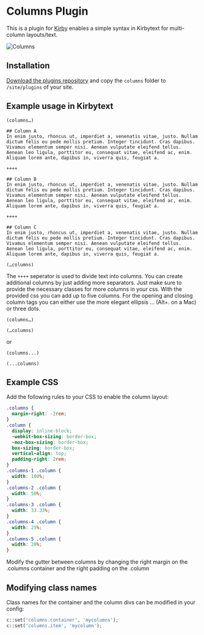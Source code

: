# Columns Plugin

This is a plugin for [Kirby](http://getkirby.com/) enables a simple syntax in Kirbytext for multi-column layouts/text.

![Columns](http://f.cl.ly/items/1C1X1a1f231z1E142f1G/columns.png)

## Installation

[Download the plugins repository](https://github.com/getkirby/plugins/archive/master.zip) and copy the `columns` folder to `/site/plugins` of your site.

## Example usage in Kirbytext

```
(columns…)

## Column A
In enim justo, rhoncus ut, imperdiet a, venenatis vitae, justo. Nullam dictum felis eu pede mollis pretium. Integer tincidunt. Cras dapibus. Vivamus elementum semper nisi. Aenean vulputate eleifend tellus. Aenean leo ligula, porttitor eu, consequat vitae, eleifend ac, enim. Aliquam lorem ante, dapibus in, viverra quis, feugiat a.

++++

## Column B
In enim justo, rhoncus ut, imperdiet a, venenatis vitae, justo. Nullam dictum felis eu pede mollis pretium. Integer tincidunt. Cras dapibus. Vivamus elementum semper nisi. Aenean vulputate eleifend tellus. Aenean leo ligula, porttitor eu, consequat vitae, eleifend ac, enim. Aliquam lorem ante, dapibus in, viverra quis, feugiat a.

++++

## Column C
In enim justo, rhoncus ut, imperdiet a, venenatis vitae, justo. Nullam dictum felis eu pede mollis pretium. Integer tincidunt. Cras dapibus. Vivamus elementum semper nisi. Aenean vulputate eleifend tellus. Aenean leo ligula, porttitor eu, consequat vitae, eleifend ac, enim. Aliquam lorem ante, dapibus in, viverra quis, feugiat a.

(…columns)
```

The `++++` seperator is used to divide text into columns. You can create additional columns by just adding more separators. Just make sure to provide the necessary classes for more columns in your css. With the provided css you can add up to five columns. For the opening and closing column tags you can either use the more elegant ellipsis … (Alt+. on a Mac) or three dots.

```
(columns…)

(…columns)
```

or

```
(columns...)

(...columns)
```


## Example CSS

Add the following rules to your CSS to enable the column layout:

```css
.columns {
  margin-right: -2rem;
}
.column {
  display: inline-block;
  -webkit-box-sizing: border-box;
  -moz-box-sizing: border-box;
  box-sizing: border-box;
  vertical-align: top;
  padding-right: 2rem;
}
.columns-1 .column {
  width: 100%;
}
.columns-2 .column {
  width: 50%;
}
.columns-3 .column {
  width: 33.33%;
}
.columns-4 .column {
  width: 25%;
}
.columns-5 .column {
  width: 20%;
}
```

Modify the gutter between columns by changing the right margin on the .columns container and the right padding on the .column

## Modifying class names

Class names for the container and the column divs can be modified in your config:

```php
c::set('columns.container', 'mycolumns');
c::set('columns.item', 'mycolumn');
```
